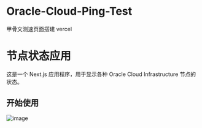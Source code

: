 # Oracle-Cloud-Ping-Test
甲骨文测速页面搭建 vercel
# 节点状态应用

这是一个 Next.js 应用程序，用于显示各种 Oracle Cloud Infrastructure 节点的状态。

## 开始使用

![image](https://github.com/user-attachments/assets/09102b44-b980-4bff-80e7-177ad6ba8381)

